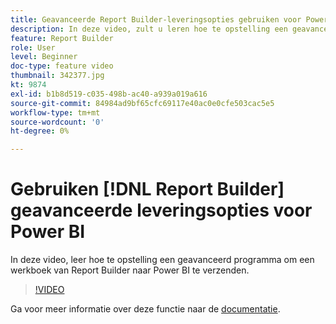 ```yaml
---
title: Geavanceerde Report Builder-leveringsopties gebruiken voor Power BI
description: In deze video, zult u leren hoe te opstelling een geavanceerd programma om een werkboek van de Report Builder naar Power BI te verzenden.
feature: Report Builder
role: User
level: Beginner
doc-type: feature video
thumbnail: 342377.jpg
kt: 9874
exl-id: b1b8d519-c035-498b-ac40-a939a019a616
source-git-commit: 84984ad9bf65cfc69117e40ac0e0cfe503cac5e5
workflow-type: tm+mt
source-wordcount: '0'
ht-degree: 0%

---
```


# Gebruiken [!DNL Report Builder] geavanceerde leveringsopties voor Power BI

In deze video, leer hoe te opstelling een geavanceerd programma om een werkboek van Report Builder naar Power BI te verzenden.

>[!VIDEO](https://video.tv.adobe.com/v/342377/?quality=12&learn=on)

Ga voor meer informatie over deze functie naar de [documentatie](https://experienceleague.adobe.com/docs/analytics/analyze/report-builder/publish-powerbi/power-bi.html?lang=en).
